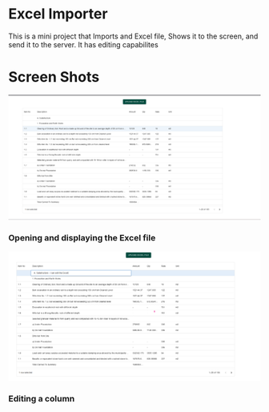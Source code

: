 # Excel Importer

This is a mini project that Imports and Excel file, Shows it to the screen, and send it to the server. It has editing capabilites

# Screen Shots

![ Opening ](screenshots/Importing.png)

### Opening and displaying the Excel file

![ Editing ](screenshots/Editing.png)
### Editing a column  
